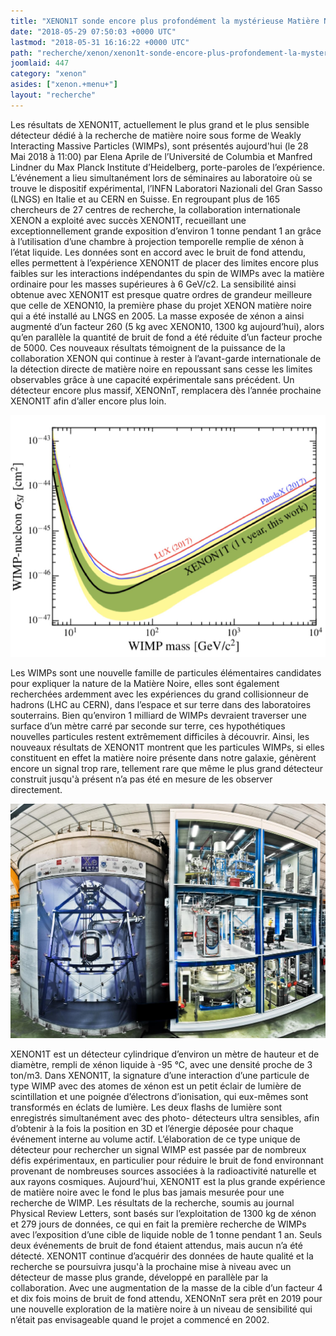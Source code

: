 ```yaml
---
title: "XENON1T sonde encore plus profondément la mystérieuse Matière Noire avec 1300 kg de xénon liquide"
date: "2018-05-29 07:50:03 +0000 UTC"
lastmod: "2018-05-31 16:16:22 +0000 UTC"
path: "recherche/xenon/xenon1t-sonde-encore-plus-profondement-la-mysterieuse-matiere-noire-avec-1300-kg-de-xenon-liquide.xx.md"
joomlaid: 447
category: "xenon"
asides: ["xenon.+menu+"]
layout: "recherche"
---
```

Les résultats de XENON1T, actuellement le plus grand et le plus sensible détecteur dédié à la recherche de matière noire sous forme de Weakly Interacting Massive Particles (WIMPs), sont présentés aujourd'hui (le 28 Mai 2018 à 11:00) par Elena Aprile de l’Université de Columbia et Manfred Lindner du Max Planck Institute d’Heidelberg, porte-paroles de l’expérience. L’événement a lieu simultanément lors de séminaires au laboratoire où se trouve le dispositif expérimental, l’INFN Laboratori Nazionali del Gran Sasso (LNGS) en Italie et au CERN en Suisse. En regroupant plus de 165 chercheurs de 27 centres de recherche, la collaboration internationale XENON a exploité avec succès XENON1T, recueillant une exceptionnellement grande exposition d’environ 1 tonne pendant 1 an grâce à l’utilisation d’une chambre à projection temporelle remplie de xénon à l’état liquide. Les données sont en accord avec le bruit de fond attendu, elles permettent à l’expérience XENON1T de placer des limites encore plus faibles sur les interactions indépendantes du spin de WIMPs avec la matière ordinaire pour les masses supérieures à 6 GeV/c2. La sensibilité ainsi obtenue avec XENON1T est presque quatre ordres de grandeur meilleure que celle de XENON10, la première phase du projet XENON matière noire qui a été installé au LNGS en 2005. La masse exposée de xénon a ainsi augmenté d’un facteur 260 (5 kg avec XENON10, 1300 kg aujourd’hui), alors qu’en parallèle la quantité de bruit de fond a été réduite d’un facteur proche de 5000. Ces nouveaux résultats témoignent de la puissance de la collaboration XENON qui continue à rester à l’avant-garde internationale de la détection directe de matière noire en repoussant sans cesse les limites observables grâce à une capacité expérimentale sans précédent. Un détecteur encore plus massif, XENONnT, remplacera dès l’année prochaine XENON1T afin d’aller encore plus loin.

![](images/Exclusion_limit.png)

Les WIMPs sont une nouvelle famille de particules élémentaires candidates pour expliquer la nature de la Matière Noire, elles sont également recherchées ardemment avec les expériences du grand collisionneur de hadrons (LHC au CERN), dans l’espace et sur terre dans des laboratoires souterrains. Bien qu’environ 1 milliard de WIMPs devraient traverser une surface d’un mètre carré par seconde sur terre, ces hypothétiques nouvelles particules restent extrêmement difficiles à découvrir. Ainsi, les nouveaux résultats de XENON1T montrent que les particules WIMPs, si elles constituent en effet la matière noire présente dans notre galaxie, génèrent encore un signal trop rare, tellement rare que même le plus grand détecteur construit jusqu'à présent n’a pas été en mesure de les observer directement.

![](images/xenon1tthemo.jpg)

XENON1T est un détecteur cylindrique d’environ un mètre de hauteur et de diamètre, rempli de xénon liquide à -95 °C, avec une densité proche de 3 ton/m3. Dans XENON1T, la signature d’une interaction d’une particule de type WIMP avec des atomes de xénon est un petit éclair de lumière de scintillation et une poignée d’électrons d’ionisation, qui eux-mêmes sont transformés en éclats de lumière. Les deux flashs de lumière sont enregistrés simultanément avec des photo- détecteurs ultra sensibles, afin d’obtenir à la fois la position en 3D et l’énergie déposée pour chaque événement interne au volume actif. L’élaboration de ce type unique de détecteur pour rechercher un signal WIMP est passée par de nombreux défis expérimentaux, en particulier pour réduire le bruit de fond environnant provenant de nombreuses sources associées à la radioactivité naturelle et aux rayons cosmiques. Aujourd'hui, XENON1T est la plus grande expérience de matière noire avec le fond le plus bas jamais mesurée pour une recherche de WIMP. Les résultats de la recherche, soumis au journal Physical Review Letters, sont basés sur l’exploitation de 1300 kg de xénon et 279 jours de données, ce qui en fait la première recherche de WIMPs avec l’exposition d’une cible de liquide noble de 1 tonne pendant 1 an. Seuls deux événements de bruit de fond étaient attendus, mais aucun n’a été détecté. XENON1T continue d’acquérir des données de haute qualité et la recherche se poursuivra jusqu'à la prochaine mise à niveau avec un détecteur de masse plus grande, développé en parallèle par la collaboration. Avec une augmentation de la masse de la cible d’un facteur 4 et dix fois moins de bruit de fond attendu, XENONnT sera prêt en 2019 pour une nouvelle exploration de la matière noire à un niveau de sensibilité qui n’était pas envisageable quand le projet a commencé en 2002.
